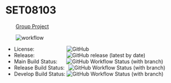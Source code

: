 # SET08103  
&emsp;&emsp;<u>Group Project</u>  

&emsp;&emsp;![workflow](https://github.com/Benbhoy1888/SET08103/actions/workflows/main.yml/badge.svg?style=flat-square)  
* License:&emsp;&emsp;&emsp;&emsp;&emsp;&ensp;&nbsp;&nbsp; ![GitHub](https://img.shields.io/github/license/Benbhoy1888/SET08103?style=flat-square)  
* Release:&emsp;&emsp;&emsp;&emsp;&emsp;&ensp;&ensp; ![GitHub release (latest by date)](https://img.shields.io/github/v/release/Benbhoy1888/SET08103?style=flat-square)  
* Main Build Status:&emsp;&ensp; ![GitHub Workflow Status (with branch)](https://img.shields.io/github/actions/workflow/status/Benbhoy1888/SET08103/main.yml?branch=main&style=flat-square)  
* Release Build Status: &ensp;![GitHub Workflow Status (with branch)](https://img.shields.io/github/actions/workflow/status/Benbhoy1888/SET08103/main.yml?branch=release&style=flat-square)    
* Develop Build Status: ![GitHub Workflow Status (with branch)](https://img.shields.io/github/actions/workflow/status/Benbhoy1888/SET08103/main.yml?branch=develop&style=flat-square)  